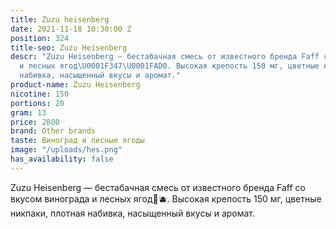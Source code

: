 ```yaml
---
title: Zuzu heisenberg
date: 2021-11-18 10:30:00 Z
position: 324
title-seo: Zuzu Heisenberg
descr: "Zuzu Heisenberg — бестабачная смесь от известного бренда Faff со вкусом винограда
  и лесных ягод\U0001F347\U0001FAD0. Высокая крепость 150 мг, цветные никпаки, плотная
  набивка, насыщенный вкусы и аромат."
product-name: Zuzu Heisenberg
nicotine: 150
portions: 20
gram: 13
price: 2800
brand: Other brands
taste: Виноград и лесные ягоды
image: "/uploads/hes.png"
has_availability: false
---
```


Zuzu Heisenberg — бестабачная смесь от известного бренда Faff со вкусом винограда и лесных ягод🍇🫐. Высокая крепость 150 мг, цветные никпаки, плотная набивка, насыщенный вкусы и аромат.